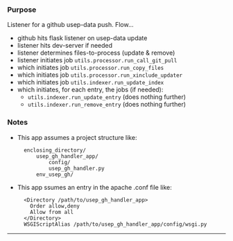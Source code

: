 ### Purpose

Listener for a github usep-data push. Flow...

- github hits flask listener on usep-data update
- listener hits dev-server if needed
- listener determines files-to-process (update & remove)
- listener initiates job `utils.processor.run_call_git_pull`
- which initiates job `utils.processor.run_copy_files`
- which initiates job `utils.processor.run_xinclude_updater`
- which initiates job `utils.indexer.run_update_index`
- which initiates, for each entry, the jobs (if needed):
    - `utils.indexer.run_update_entry` (does nothing further)
    - `utils.indexer.run_remove_entry` (does nothing further)


### Notes

- This app assumes a project structure like:

        enclosing_directory/
            usep_gh_handler_app/
                config/
                usep_gh_handler.py
            env_usep_gh/


- This app ssumes an entry in the apache .conf file like:

        <Directory /path/to/usep_gh_handler_app>
          Order allow,deny
          Allow from all
        </Directory>
        WSGIScriptAlias /path/to/usep_gh_handler_app/config/wsgi.py

---
